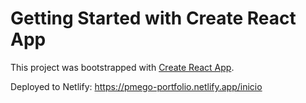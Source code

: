 # Getting Started with Create React App

This project was bootstrapped with [Create React App](https://github.com/facebook/create-react-app).

Deployed to Netlify: https://pmego-portfolio.netlify.app/inicio

